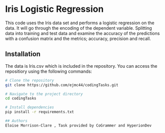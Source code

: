 # Iris Logistic Regression

This code uses the Iris data set and performs a logistic regression on the data.
It will go through the encoding of the dependent variable. Splitting data into training
and test data and examine the accuracy of the predictions with a confusion matrix and the metrics;
accuracy, precision and recall.


## Installation

The data is Iris.csv which is included in the repository. You can access the repositiory
using the following commands: 


```bash
# Clone the repository
git clone https://github.com/ejmc44/codingTasks.git

# Navigate to the project directory
cd codingTasks

# Install dependencies
pip install -r requirements.txt

## Authors
Eloise Morrison-Clare , Task provided by CoGrammer and HyperionDev

